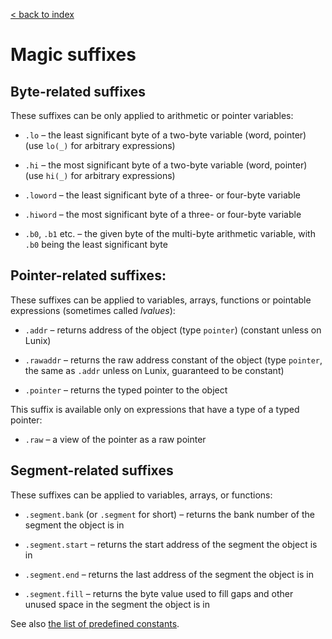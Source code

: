 [< back to index](../doc_index.md)

# Magic suffixes

## Byte-related suffixes

These suffixes can be only applied to arithmetic or pointer variables: 

* `.lo` – the least significant byte of a two-byte variable (word, pointer) (use `lo(_)` for arbitrary expressions)

* `.hi` – the most significant byte of a two-byte variable (word, pointer) (use `hi(_)` for arbitrary expressions)

* `.loword` – the least significant byte of a three- or four-byte variable

* `.hiword` – the most significant byte of a three- or four-byte variable

* `.b0`, `.b1` etc. – the given byte of the multi-byte arithmetic variable, with `.b0` being the least significant byte

## Pointer-related suffixes:

These suffixes can be applied to variables, arrays, functions or pointable expressions (sometimes called _lvalues_): 

* `.addr` – returns address of the object (type `pointer`) (constant unless on Lunix)

* `.rawaddr` – returns the raw address constant of the object (type `pointer`, the same as `.addr` unless on Lunix, guaranteed to be constant)

* `.pointer` – returns the typed pointer to the object

This suffix is available only on expressions that have a type of a typed pointer:

* `.raw` – a view of the pointer as a raw pointer

## Segment-related suffixes

These suffixes can be applied to variables, arrays, or functions:

* `.segment.bank` (or `.segment` for short) – returns the bank number of the segment the object is in 

* `.segment.start` – returns the start address of the segment the object is in 

* `.segment.end` – returns the last address of the segment the object is in

* `.segment.fill` – returns the byte value used to fill gaps and other unused space in the segment the object is in

See also [the list of predefined constants](./predefined_constants.md).
 